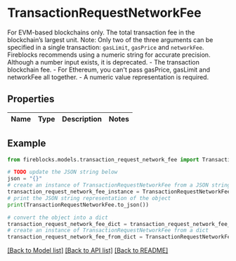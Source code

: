# TransactionRequestNetworkFee

For EVM-based blockchains only. The total transaction fee in the blockchain’s largest unit. Note: Only two of the three arguments can be specified in a single transaction: `gasLimit`, `gasPrice` and `networkFee`. Fireblocks recommends using a numeric string for accurate precision. Although a number input exists, it is deprecated. - The transaction blockchain fee. - For Ethereum, you can't pass gasPrice, gasLimit and networkFee all together. - A numeric value representation is required.

## Properties

Name | Type | Description | Notes
------------ | ------------- | ------------- | -------------

## Example

```python
from fireblocks.models.transaction_request_network_fee import TransactionRequestNetworkFee

# TODO update the JSON string below
json = "{}"
# create an instance of TransactionRequestNetworkFee from a JSON string
transaction_request_network_fee_instance = TransactionRequestNetworkFee.from_json(json)
# print the JSON string representation of the object
print(TransactionRequestNetworkFee.to_json())

# convert the object into a dict
transaction_request_network_fee_dict = transaction_request_network_fee_instance.to_dict()
# create an instance of TransactionRequestNetworkFee from a dict
transaction_request_network_fee_from_dict = TransactionRequestNetworkFee.from_dict(transaction_request_network_fee_dict)
```
[[Back to Model list]](../README.md#documentation-for-models) [[Back to API list]](../README.md#documentation-for-api-endpoints) [[Back to README]](../README.md)


